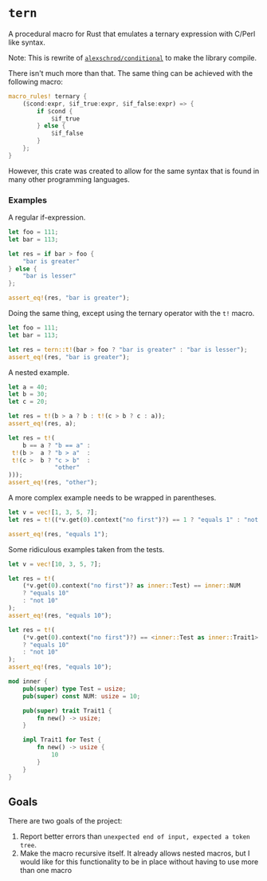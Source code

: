 # `tern`

A procedural macro for Rust that emulates a ternary expression with C/Perl like syntax.

Note: This is rewrite of [`alexschrod/conditional`](https://github.com/alexschrod/conditional) to make the library compile.

There isn't much more than that. The same thing can be achieved with the following macro:

```rust
macro_rules! ternary {
    ($cond:expr, $if_true:expr, $if_false:expr) => {
        if $cond {
            $if_true
        } else {
            $if_false
        }
    };
}
```

However, this crate was created to allow for the same syntax that is found in many other programming languages.

### Examples

A regular if-expression.
```rust
let foo = 111;
let bar = 113;

let res = if bar > foo {
    "bar is greater"
} else {
    "bar is lesser"
};

assert_eq!(res, "bar is greater");
```

Doing the same thing, except using the ternary operator with the `t!` macro.
 ```rust
let foo = 111;
let bar = 113;

let res = tern::t!(bar > foo ? "bar is greater" : "bar is lesser");
assert_eq!(res, "bar is greater");
 ```

A nested example.
```rust
let a = 40;
let b = 30;
let c = 20;

let res = t!(b > a ? b : t!(c > b ? c : a));
assert_eq!(res, a);

let res = t!(
    b == a ? "b == a" :
 t!(b >  a ? "b > a"  :
 t!(c >  b ? "c > b"  :
             "other"
)));
assert_eq!(res, "other");
```

A more complex example needs to be wrapped in parentheses.
```rust
let v = vec![1, 3, 5, 7];
let res = t!((*v.get(0).context("no first")?) == 1 ? "equals 1" : "not 1");

assert_eq!(res, "equals 1");
```

Some ridiculous examples taken from the tests.
```rust
let v = vec![10, 3, 5, 7];

let res = t!(
    (*v.get(0).context("no first")? as inner::Test) == inner::NUM
    ? "equals 10"
    : "not 10"
);
assert_eq!(res, "equals 10");

let res = t!(
    (*v.get(0).context("no first")?) == <inner::Test as inner::Trait1>::new()
    ? "equals 10"
    : "not 10"
);
assert_eq!(res, "equals 10");

mod inner {
    pub(super) type Test = usize;
    pub(super) const NUM: usize = 10;

    pub(super) trait Trait1 {
        fn new() -> usize;
    }

    impl Trait1 for Test {
        fn new() -> usize {
            10
        }
    }
}
```

## Goals
There are two goals of the project:
  1. Report better errors than `unexpected end of input, expected a token tree`.
  2. Make the macro recursive itself. It already allows nested macros,
     but I would like for this functionality to be in place without having
     to use more than one macro
